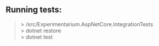 ## Running tests:

> \> /src/Experimentarium.AspNetCore.IntegrationTests    
> \> dotnet restore  
> \> dotnet test    